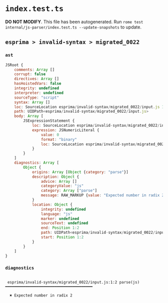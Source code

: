# `index.test.ts`

**DO NOT MODIFY**. This file has been autogenerated. Run `rome test internal/js-parser/index.test.ts --update-snapshots` to update.

## `esprima > invalid-syntax > migrated_0022`

### `ast`

```javascript
JSRoot {
	comments: Array []
	corrupt: false
	directives: Array []
	hasHoistedVars: false
	integrity: undefined
	interpreter: undefined
	sourceType: "script"
	syntax: Array []
	loc: SourceLocation esprima/invalid-syntax/migrated_0022/input.js 1:0-2:0
	path: UIDPath<esprima/invalid-syntax/migrated_0022/input.js>
	body: Array [
		JSExpressionStatement {
			loc: SourceLocation esprima/invalid-syntax/migrated_0022/input.js 1:0-1:2
			expression: JSNumericLiteral {
				value: 0
				format: "binary"
				loc: SourceLocation esprima/invalid-syntax/migrated_0022/input.js 1:0-1:2
			}
		}
	]
	diagnostics: Array [
		Object {
			origins: Array [Object {category: "parse"}]
			description: Object {
				advice: Array []
				categoryValue: "js"
				category: Array ["parse"]
				message: RAW_MARKUP {value: "Expected number in radix 2"}
			}
			location: Object {
				integrity: undefined
				language: "js"
				marker: undefined
				sourceText: undefined
				end: Position 1:2
				path: UIDPath<esprima/invalid-syntax/migrated_0022/input.js>
				start: Position 1:2
			}
		}
	]
}
```

### `diagnostics`

```

 esprima/invalid-syntax/migrated_0022/input.js:1:2 parse(js) ━━━━━━━━━━━━━━━━━━━━━━━━━━━━━━━━━━━━━━━

  ✖ Expected number in radix 2


```

